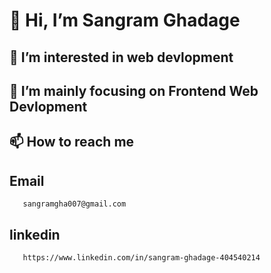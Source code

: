  # 👋 Hi, I’m Sangram Ghadage
## 👀 I’m interested in web devlopment
## 🌱 I’m mainly focusing on Frontend Web Devlopment
## 📫 How to reach me 
  ## Email
       sangramgha007@gmail.com
  ##  linkedin
       https://www.linkedin.com/in/sangram-ghadage-404540214
